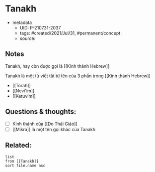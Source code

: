 ---
---

# Tanakh

- metadata
	- UID: P-210731-2037
	- tags: #created/2021/Jul/31, #permanent/concept 
	- source: 

## Notes
Tanakh, hay còn được gọi là [[Kinh thánh Hebrew]]

Tanakh là một từ viết tắt từ tên của 3 phần trong [[Kinh thánh Hebrew]]
- [[Torah]]
- [[Nevi'im]]
- [[Ketuvim]]

## Questions & thoughts:
- [ ] Kinh thánh của [[Do Thái Giáo]]
- [ ] [[Mikra]] là một tên gọi khác của Tanakh
## Related:
```dataview
list
from [[Tanakh]]
sort file.name asc
```